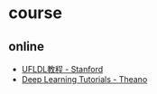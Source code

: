 # course

## online

* [UFLDL教程 - Stanford](http://ufldl.stanford.edu/wiki/index.php/UFLDL%E6%95%99%E7%A8%8B)
* [Deep Learning Tutorials - Theano](http://deeplearning.net/tutorial/contents.html)
